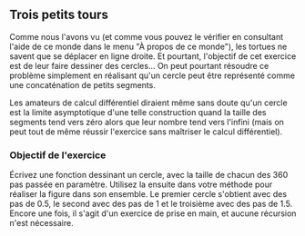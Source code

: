 ## Trois petits tours ##
Comme nous l'avons vu (et comme vous pouvez le vérifier en consultant l'aide
de ce monde dans le menu "À propos de ce monde"), les tortues ne savent que
se déplacer en ligne droite. Et pourtant, l'objectif de cet exercice est de
leur faire dessiner des cercles... On peut pourtant résoudre ce problème
simplement en réalisant qu'un cercle peut être représenté comme une
concaténation de petits segments.

Les amateurs de calcul différentiel diraient même sans doute qu'un cercle
est la limite asymptotique d'une telle construction quand la taille des
segments tend vers zéro alors que leur nombre tend vers l'infini (mais on
peut tout de même réussir l'exercice sans maîtriser le calcul différentiel).

### Objectif de l'exercice ###
Écrivez une fonction dessinant un cercle, avec la taille de chacun des 360
pas passée en paramètre. Utilisez la ensuite dans votre méthode pour réaliser la figure dans son ensemble. Le premier
cercle s'obtient avec des pas de 0.5, le second avec des pas de 1 et le
troisième avec des pas de 1.5. Encore une fois, il s'agit d'un exercice de
prise en main, et aucune récursion n'est nécessaire.

